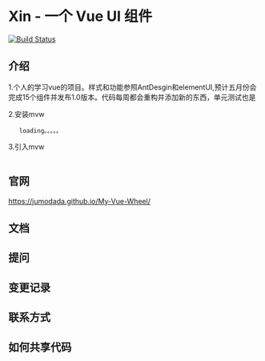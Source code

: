 # Xin - 一个 Vue UI 组件

[![Build Status](https://www.travis-ci.org/jumodada/My-Vue-Wheel.svg?branch=master)](https://www.travis-ci.org/jumodada/My-Vue-Wheel)

## 介绍
1.个人的学习vue的项目。样式和功能参照AntDesgin和elementUI,预计五月份会完成15个组件并发布1.0版本。代码每周都会重构并添加新的东西，单元测试也是

   2.安装mvw
   ```
      loading。。。。。
   ```     

   3.引入mvw
   ```
  
   ```
   

## 官网
 https://jumodada.github.io/My-Vue-Wheel/

## 文档

## 提问

## 变更记录

## 联系方式

## 如何共享代码

